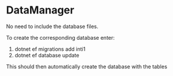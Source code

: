 # DataManager

No need to include the database files.

To create the corresponding database enter:

1. dotnet ef migrations add inti1
2. dotnet ef database update

This should then automatically create the database with the tables
